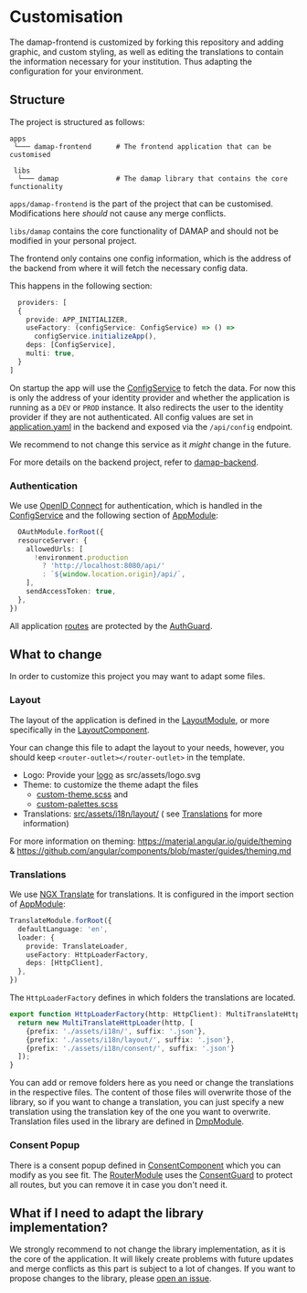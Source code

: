 # Customisation

The damap-frontend is customized by forking this repository and adding graphic,
and custom styling, as well as editing the translations to contain the
information necessary for your institution.
Thus adapting the configuration for your environment.

## Structure

The project is structured as follows:

```
apps
 └─── damap-frontend      # The frontend application that can be customised
 
 libs
  └─── damap              # The damap library that contains the core functionality
```

`apps/damap-frontend` is the part of the project that can be customised. Modifications here _should_ not cause any merge
conflicts.

`libs/damap` contains the core functionality of DAMAP and should not be modified in your personal project.

The frontend only contains one config information, which is the address of the backend from where it will fetch the
necessary config data.

This happens in the following section:

```typescript
  providers: [
  {
    provide: APP_INITIALIZER,
    useFactory: (configService: ConfigService) => () =>
      configService.initializeApp(),
    deps: [ConfigService],
    multi: true,
  }
]
```

On startup the app will use the [ConfigService](libs/damap/src/lib/services/config.service.ts) to fetch the data.
For now this is only the address of your identity provider and whether the application is running as a `DEV` or `PROD`
instance. It also redirects the user to the identity provider if they are not authenticated.
All config values are set
in [application.yaml](https://github.com/tuwien-csd/damap-backend/blob/next/src/main/resources/application.yaml) in the
backend and exposed via the `/api/config` endpoint.

We recommend to not change this service as it _might_ change in the future.

For more details on the backend project, refer to [damap-backend](https://github.com/tuwien-csd/damap-backend).

### Authentication

We use [OpenID Connect](https://openid.net/connect/) for authentication, which is handled in
the [ConfigService](apps/damap-frontend/src/app/services/config.service.ts) and the following section
of [AppModule](apps/damap-frontend/src/app/app.module.ts):

```typescript
  OAuthModule.forRoot({
  resourceServer: {
    allowedUrls: [
      !environment.production
        ? 'http://localhost:8080/api/'
        : `${window.location.origin}/api/`,
    ],
    sendAccessToken: true,
  },
})
```

All application [routes](apps/damap-frontend/src/app/app.routes.ts) are protected by
the [AuthGuard](libs/damap/src/lib/guards/auth.guard.ts).

## What to change

In order to customize this project you may want to adapt some files.

### Layout

The layout of the application is defined in the [LayoutModule](libs/layout/src/lib/layout.module.ts), or more
specifically in the [LayoutComponent](libs/layout/src/lib/layout/layout.component.ts).

Your can change this file to adapt the layout to your needs, however, you should keep `<router-outlet></router-outlet>`
in the template.

* Logo: Provide your [logo](src/assets/logo.svg) as src/assets/logo.svg
* Theme: to customize the theme adapt the files
  * [custom-theme.scss](apps/damap-frontend/src/themes/custom-theme.scss) and
  * [custom-palettes.scss](apps/damap-frontend/src/themes/custom-palettes.scss)
* Translations: [src/assets/i18n/layout/](apps/damap-frontend/src/assets/layout/en.json) (
  see [Translations](#translations) for
  more information)

For more information on theming:
https://material.angular.io/guide/theming & https://github.com/angular/components/blob/master/guides/theming.md

### Translations

We use [NGX Translate](https://github.com/ngx-translate/core) for translations. It is configured in the import section
of [AppModule](apps/damap-frontend/src/app/app.module.ts):

```typescript
TranslateModule.forRoot({
  defaultLanguage: 'en',
  loader: {
    provide: TranslateLoader,
    useFactory: HttpLoaderFactory,
    deps: [HttpClient],
  },
})
```

The `HttpLoaderFactory` defines in which folders the translations are located.

```typescript
export function HttpLoaderFactory(http: HttpClient): MultiTranslateHttpLoader {
  return new MultiTranslateHttpLoader(http, [
    {prefix: './assets/i18n/', suffix: '.json'},
    {prefix: './assets/i18n/layout/', suffix: '.json'},
    {prefix: './assets/i18n/consent/', suffix: '.json'}
  ]);
}
```

You can add or remove folders here as you need or change the translations in the respective files. The content of those
files will overwrite those of the library, so if you want to change a translation, you can just specify a new
translation using the translation key of the one you want to overwrite. Translation files used in the library are
defined in [DmpModule](libs/damap/src/lib/components/dmp/dmp.module.ts).

### Consent Popup

There is a consent popup defined
in [ConsentComponent](apps/damap-frontend/src/app/components/consent/consent.component.ts)
which you can modify as you see fit.
The [RouterModule](apps/damap-frontend/src/app/app.routes.ts) uses
the [ConsentGuard](apps/damap-frontend/src/app/guard/consent.guard.ts) to protect all routes, but you can
remove it in case you don't need it.

## What if I need to adapt the library implementation?

We strongly recommend to not change the library implementation, as it is the core of the application.
It will likely create problems with future updates and merge conflicts as this part is subject to a lot of changes.
If you want to propose changes to the library,
please [open an issue](https://github.com/tuwien-csd/damap-frontend/issues/new/choose).
